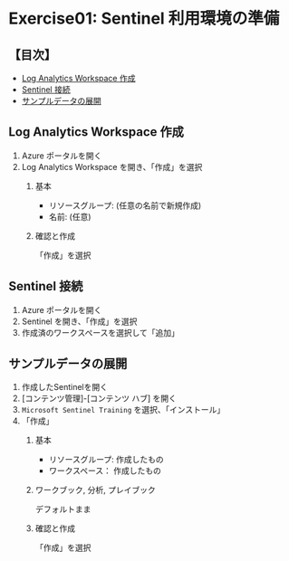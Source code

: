 # Exercise01: Sentinel 利用環境の準備

## 【目次】

- [Log Analytics Workspace 作成](#log-analytics-workspace-作成)
- [Sentinel 接続](#sentinel-接続)
- [サンプルデータの展開](#サンプルデータの展開)


## Log Analytics Workspace 作成

1. Azure ポータルを開く
1. Log Analytics Workspace を開き、「作成」を選択
    1. 基本

        - リソースグループ: (任意の名前で新規作成)
        - 名前: (任意)
    
    1. 確認と作成

        「作成」を選択


## Sentinel 接続

1. Azure ポータルを開く
1. Sentinel を開き、「作成」を選択
1. 作成済のワークスペースを選択して「追加」


## サンプルデータの展開

1. 作成したSentinelを開く
1. [コンテンツ管理]-[コンテンツ ハブ] を開く
1. `Microsoft Sentinel Training` を選択、「インストール」
1. 「作成」
    1. 基本

        - リソースグループ: 作成したもの
        - ワークスペース： 作成したもの

    1. ワークブック, 分析, プレイブック

        デフォルトまま

    1. 確認と作成

        「作成」を選択

